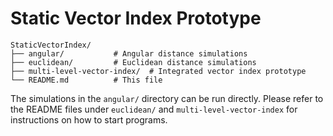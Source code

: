 # Static Vector Index Prototype



```
StaticVectorIndex/
├── angular/           # Angular distance simulations
├── euclidean/         # Euclidean distance simulations  
├── multi-level-vector-index/  # Integrated vector index prototype
└── README.md          # This file
```

The simulations in the `angular/` directory can be run directly. Please refer to the README files under `euclidean/` and `multi-level-vector-index` for instructions on how to start programs.
